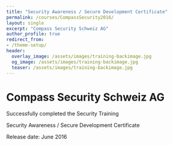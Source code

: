 ```yaml
---
title: "Security Awareness / Secure Development Certificate"
permalink: /courses/CompassSecurity2016/
layout: single
excerpt: "Compass Security Schweiz AG"
author_profile: true
redirect_from:
- /theme-setup/
header:
  overlay_image: /assets/images/training-backimage.jpg
  og_image: /assets/images/training-backimage.jpg
  teaser: /assets/images/training-backimage.jpg
---
```

# Compass Security Schweiz AG

Successfully completed the Security Training

Security Awareness / Secure Development Certificate

Release date:  June 2016


